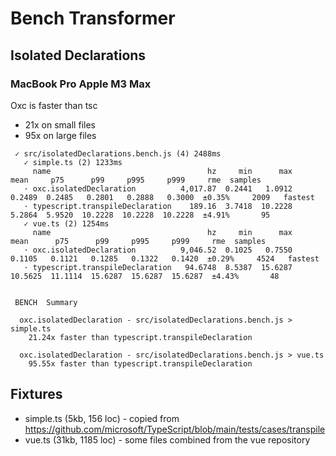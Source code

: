 # Bench Transformer

## Isolated Declarations

### MacBook Pro Apple M3 Max

Oxc is faster than tsc

* 21x on small files
* 95x on large files

```
 ✓ src/isolatedDeclarations.bench.js (4) 2488ms
   ✓ simple.ts (2) 1233ms
     name                                   hz     min      max    mean     p75      p99     p995     p999     rme  samples
   · oxc.isolatedDeclaration          4,017.87  0.2441   1.0912  0.2489  0.2485   0.2801   0.2888   0.3000  ±0.35%     2009   fastest
   · typescript.transpileDeclaration    189.16  3.7418  10.2228  5.2864  5.9520  10.2228  10.2228  10.2228  ±4.91%       95
   ✓ vue.ts (2) 1254ms
     name                                   hz     min      max     mean      p75      p99     p995     p999     rme  samples
   · oxc.isolatedDeclaration          9,046.52  0.1025   0.7550   0.1105   0.1121   0.1285   0.1322   0.1420  ±0.29%     4524   fastest
   · typescript.transpileDeclaration   94.6748  8.5387  15.6287  10.5625  11.1114  15.6287  15.6287  15.6287  ±4.43%       48


 BENCH  Summary

  oxc.isolatedDeclaration - src/isolatedDeclarations.bench.js > simple.ts
    21.24x faster than typescript.transpileDeclaration

  oxc.isolatedDeclaration - src/isolatedDeclarations.bench.js > vue.ts
    95.55x faster than typescript.transpileDeclaration
```

## Fixtures

* simple.ts (5kb, 156 loc) - copied from https://github.com/microsoft/TypeScript/blob/main/tests/cases/transpile
* vue.ts (31kb, 1185 loc) - some files combined from the vue repository
